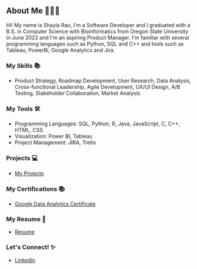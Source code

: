 ## About Me 🙋🏽‍♀️


Hi! My name is Shayla Rao, I'm a Software Developer and I graduated with a B.S. in Computer Science with Bioinformatics from Oregon State University in June 2022 and I'm an aspiring Product Manager. I'm familiar with several programming languages such as Python, SQL and C++ and tools such as Tableau, PowerBi, Google Analytics and Jira. 

### My Skills 📚
* Product Strategy, Roadmap Development, User Research, Data Analysis, Cross-functional Leadership, Agile Development, UX/UI Design, A/B Testing, Stakeholder Collaboration, Market Analysis
  
### My Tools 🛠
* Programming Languages: SQL, Python, R, Java, JavaScript, C, C++, HTML, CSS
* Visualization: Power BI, Tableau
* Project Management: JIRA, Trello
  
### Projects 💻
* [My Projects](https://github.com/shaylarao/Projects)

### My Certifications 📚
* [Google Data Analytics Certificate](https://coursera.org/share/6ab9663a4fabf8c28d4dfaf83724d43e)

### My Resume 📄
* [Resume](https://github.com/shaylarao/resume/blob/main/Shayla_Rao_Resume.pdf)

### Let's Connect! ✨
* [Linkedin](https://www.linkedin.com/in/shayla-rao/)




